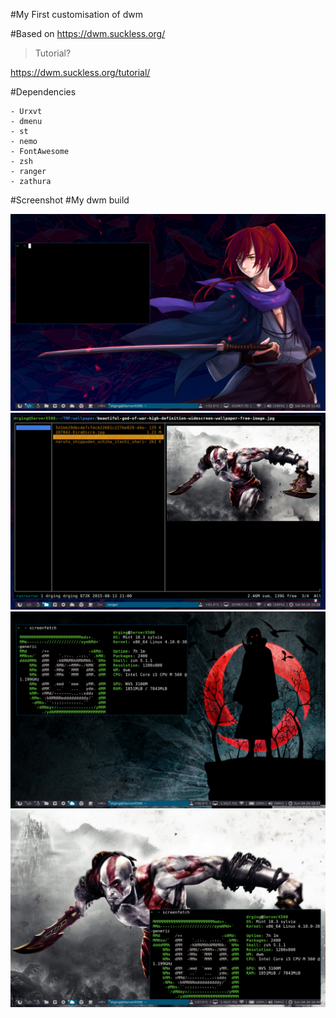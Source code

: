 #My First customisation of dwm

#Based on https://dwm.suckless.org/



> Tutorial?

https://dwm.suckless.org/tutorial/


#Dependencies

	- Urxvt
	- dmenu
	- st
	- nemo
	- FontAwesome
	- zsh
	- ranger
	- zathura

#Screenshot
#My dwm build

![](https://github.com/TouailabIlyass/dwm/blob/master/wallpapers/s1.png)
![](https://github.com/TouailabIlyass/dwm/blob/master/wallpapers/s2.png)
![](https://github.com/TouailabIlyass/dwm/blob/master/wallpapers/s3.png)
![](https://github.com/TouailabIlyass/dwm/blob/master/wallpapers/s4.png)
